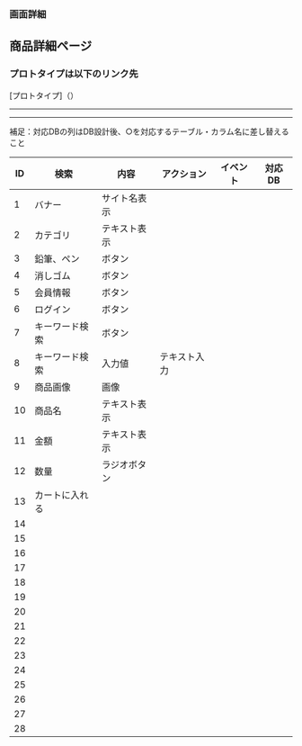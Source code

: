 ### 画面詳細

## 商品詳細ページ

### プロトタイプは以下のリンク先

[プロトタイプ]（）
*****

*****

補足：対応DBの列はDB設計後、○を対応するテーブル・カラム名に差し替えること

| ID | 検索 | 内容 | アクション | イベント | 対応DB |
|----|-----|------|---------|-------|-------|
|1|バナー　|サイト名表示||||
|2|カテゴリ|テキスト表示||||
|3|鉛筆、ペン|ボタン||||
|4|消しゴム|ボタン||||
|5|会員情報|ボタン||||
|6|ログイン|ボタン||||
|7|キーワード検索|ボタン||||
|8|キーワード検索|入力値|テキスト入力|||
|9|商品画像|画像||||
|10|商品名|テキスト表示||||
|11|金額|テキスト表示||||
|12|数量|ラジオボタン||||
|13|カートに入れる|||||
|14||||||
|15||||||
|16||||||
|17||||||
|18||||||
|19||||||
|20||||||
|21||||||
|22||||||
|23||||||
|24||||||
|25||||||
|26||||||
|27||||||
|28||||||

